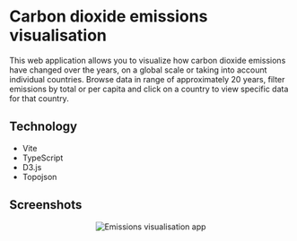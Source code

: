 # Carbon dioxide emissions visualisation

This web application allows you to visualize how carbon dioxide emissions have changed over the years, on a global scale or taking into account individual countries. Browse data in range of approximately 20 years, filter emissions by total or per capita and click on a country to view specific data for that country.

## Technology

- Vite
- TypeScript
- D3.js
- Topojson

## Screenshots

<p align="middle">
  <img src="https://user-images.githubusercontent.com/33166095/232075008-749128ae-e185-4def-a3d3-dcaf2a5a7ed4.png" alt="Emissions visualisation app">
</p>
